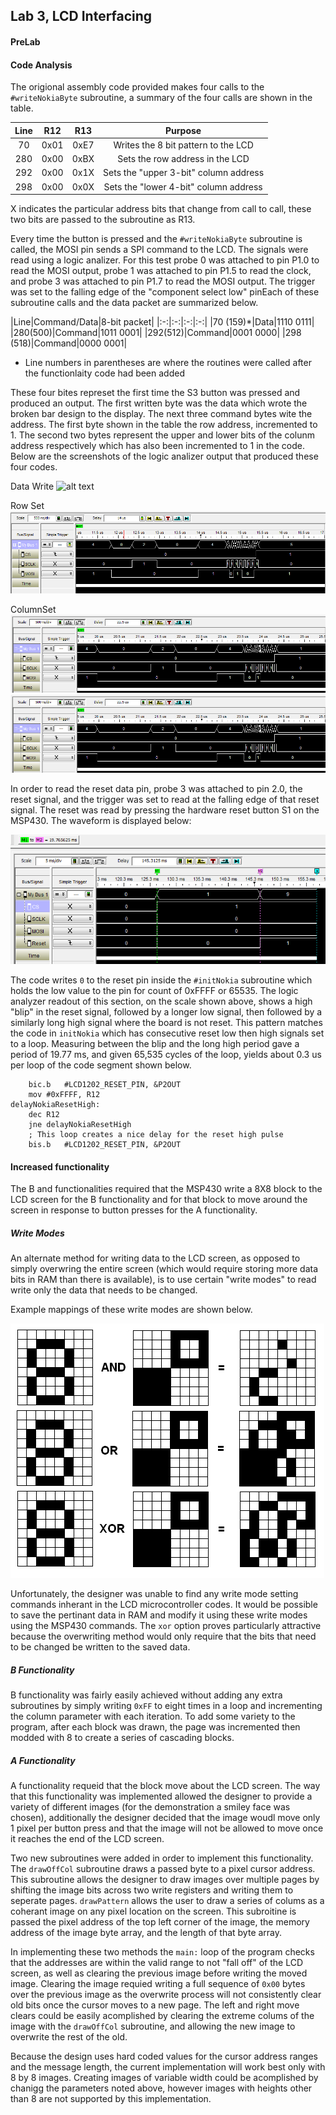 ## Lab 3, LCD Interfacing

#### PreLab

#### Code Analysis

The origional assembly code provided makes four calls to the `#writeNokiaByte` 
subroutine, a summary of the four calls are shown in the table.

|Line|R12|R13|Purpose|
|:-:|:-:|:-:|:-:|
|70|0x01|0xE7|Writes the 8 bit pattern to the LCD|
|280|0x00|0xBX|Sets the row address in the LCD|
|292|0x00|0x1X|Sets the "upper 3-bit" column address|
|298|0x00|0x0X|Sets the "lower 4-bit" column address|
X indicates the particular address bits that change from call to call, these
two bits are passed to the subroutine as R13.

Every time the button is pressed and the `#writeNokiaByte` subroutine is called,
the MOSI pin sends a SPI command to the LCD. The signals were read using a 
logic analizer. For this test probe 0 was attached to pin P1.0 to read the MOSI
output, probe 1 was attached to pin P1.5 to read the clock, and probe 3 was 
attached to pin P1.7 to read the MOSI output. The trigger was set to the 
falling edge of the "component select low" pinEach of these subroutine calls
and the data packet are summarized below.

|Line|Command/Data|8-bit packet|
|:-:|:-:|:-:|:-:|
|70 (159)*|Data|1110 0111|
|280(500)|Command|1011 0001|
|292(512)|Command|0001 0000|
|298 (518)|Command|0000 0001|

* Line numbers in parentheses are where the routines were called after the 
functionlaity code had been added

These four bites represet the first time the S3 button was pressed and produced 
an output. The first written byte was the data which wrote the broken bar 
design to the display. The next three command bytes wite the address. The first 
byte shown in the table the row address, incremented to 1. The second two bytes 
represent the upper and lower bits of the colunm address respectively which has 
also been incremented to 1 in the code. Below are the screenshots of the logic 
analizer output that produced these four codes.

Data Write
![alt text](https//raw.githubusercontent.com/IanGoodbody/ECE382_Lab3/master/logicOutput/GBdata.png)

Row Set
![alt text](https://raw.githubusercontent.com/IanGoodbody/ECE382_Lab3/master/logicOutput/GBcmd1.png)

ColumnSet
![alt text](https://raw.githubusercontent.com/IanGoodbody/ECE382_Lab3/master/logicOutput/GBcmd2.png)
![alt text](https://raw.githubusercontent.com/IanGoodbody/ECE382_Lab3/master/logicOutput/GBcmd2.png)

In order to read the reset data pin, probe 3 was attached to pin 2.0, the reset
signal, and the trigger was set to read at the falling edge of that reset 
signal. The reset was read by pressing the hardware reset button S1 on the 
MSP430. The waveform is displayed below:

![alt text](https://raw.githubusercontent.com/IanGoodbody/ECE382_Lab3/master/logicOutput/GBreset1.png)

The code writes `0` to the reset pin inside the `#initNokia` subroutine which
holds the low value to the pin for count of 0xFFFF or 65535. The logic 
analyzer readout of this section, on the scale shown above, shows a high 
"blip" in the reset signal, followed by a longer low signal, then followed 
by a similarly long high signal where the board is not reset. This pattern 
matches the code in `initNokia` which has consecutive reset low then high 
signals set to a loop. Measuring between the blip and the long high period 
gave a period of 19.77 ms, and given 65,535 cycles of the loop, yields about 0.3 us per loop of the code segment shown below.

```Assembly
	bic.b	#LCD1202_RESET_PIN, &P2OUT
	mov	#0xFFFF, R12
delayNokiaResetHigh:
	dec	R12
	jne	delayNokiaResetHigh
	; This loop creates a nice delay for the reset high pulse
	bis.b	#LCD1202_RESET_PIN, &P2OUT
```

#### Increased functionality

The B and functionalities required that the MSP430 write a 8X8 block to the LCD
screen for the B functionality and for that block to move around the screen
in response to button presses for the A functionality.

##### Write Modes

An alternate method for writing data to the LCD screen, as opposed to simply
overwring the entire screen (which would require storing more data bits in RAM 
than there is available), is to use certain "write modes" to read write only
the data that needs to be changed.

Example mappings of these write modes are shown below.

![alt text](https://raw.githubusercontent.com/IanGoodbody/ECE382_Lab3/master/bitblock.bmp)

Unfortunately, the designer was unable to find any write mode setting commands 
inherant in the LCD microcontroller codes. It would be possible to save 
the pertinant data in RAM and modify it using these write modes using the 
MSP430 commands. The `xor` option proves particularly attractive because the 
overwriting method would only require that the bits that need to be changed be 
written to the saved data.

##### B Functionality

B functionality was fairly easily achieved without adding any extra subroutines
by simply writing `0xFF` to eight times in a loop and incrementing the column
parameter with each iteration. To add some variety to the program, after each
block was drawn, the page was incremented then modded with 8 to create a series
of cascading blocks.

##### A Functionality

A functionality requeid that the block move about the LCD screen. The way that
this functionality was implemented allowed the designer to provide a variety of
different images (for the demonstration a smiley face was chosen), additionally
the designer decided that the image woudl move only 1 pixel per button press 
and that the image will not be allowed to move once it reaches the end of the
LCD screen.

Two new subroutines were added in order to implement this functionality. The
`drawOffCol` subroutine draws a passed byte to a pixel cursor address. This 
subroutine allows the designer to draw images over multiple pages by shifting
the image bits across two write registers and writing them to seperate pages.
`drawPattern` allows the user to draw a series of colums as a coherant image on
any pixel location on the screen. This subroitine is passed the pixel address
of the top left corner of the image, the memory address of the image byte array,
and the length of that byte array.

In implementing these two methods the `main:` loop of the program checks that
the addresses are within the valid range to not "fall off" of the LCD screen, 
as well as clearing the previous image before writing the moved image. Clearing
the image requied writing a full sequence of `0x00` bytes over the previous 
image as the overwrite process will not consistently clear old bits once the 
cursor moves to a new page. The left and right move clears could be easily
acomplished by clearing the extreme colums of the image with the `drawOffCol`
subroutine, and allowing the new image to overwrite the rest of the old. 

Because the design uses hard coded values for the cursor address ranges and the
message length, the current implementation will work best only with 8 by 8
images. Creating images of variable width could be acomplished by chanigg the
parameters noted above, however images with heights other than 8 are not 
supported by this implementation.
